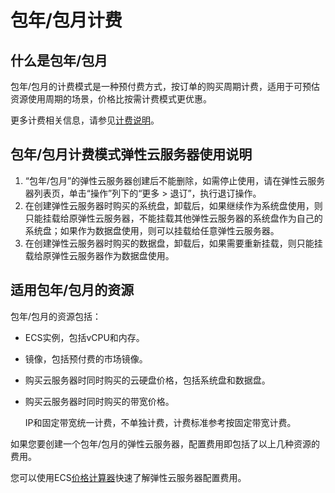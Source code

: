 # 包年/包月计费<a name="ecs_03_0102"></a>

## 什么是包年/包月<a name="section971619315261"></a>

包年/包月的计费模式是一种预付费方式，按订单的购买周期计费，适用于可预估资源使用周期的场景，价格比按需计费模式更优惠。

更多计费相关信息，请参见[计费说明](https://support.huaweicloud.com/productdesc-ecs/ecs_01_0065.html)。

## 包年/包月计费模式弹性云服务器使用说明<a name="section149101517114010"></a>

1.  “包年/包月”的弹性云服务器创建后不能删除，如需停止使用，请在弹性云服务器列表页，单击“操作”列下的“更多 \> 退订”，执行退订操作。
2.  在创建弹性云服务器时购买的系统盘，卸载后，如果继续作为系统盘使用，则只能挂载给原弹性云服务器，不能挂载其他弹性云服务器的系统盘作为自己的系统盘；如果作为数据盘使用，则可以挂载给任意弹性云服务器。
3.  在创建弹性云服务器时购买的数据盘，卸载后，如果需要重新挂载，则只能挂载给原弹性云服务器作为数据盘使用。

## 适用包年/包月的资源<a name="section17222114192713"></a>

包年/包月的资源包括：

-   ECS实例，包括vCPU和内存。
-   镜像，包括预付费的市场镜像。
-   购买云服务器时同时购买的云硬盘价格，包括系统盘和数据盘。
-   购买云服务器时同时购买的带宽价格。

    IP和固定带宽统一计费，不单独计费，计费标准参考按固定带宽计费。


如果您要创建一个包年/包月的弹性云服务器，配置费用即包括了以上几种资源的费用。

您可以使用ECS[价格计算器](https://www.huaweicloud.com/pricing.html#/ecs)快速了解弹性云服务器配置费用。

